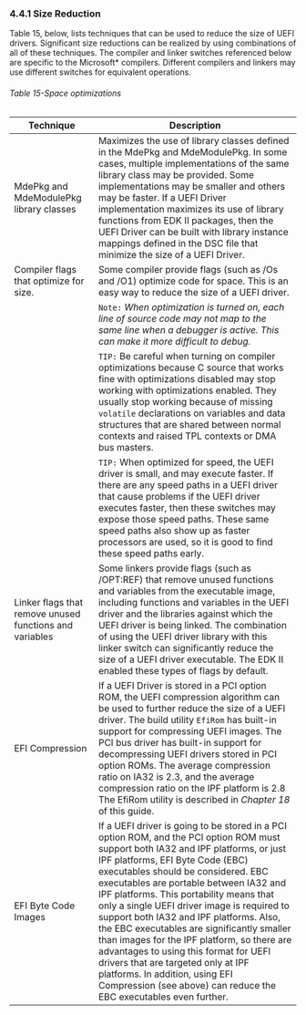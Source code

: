 <!--- @file
  4.4.1 Size Reduction

  Copyright (c) 2012-2018, Intel Corporation. All rights reserved.<BR>

  Redistribution and use in source (original document form) and 'compiled'
  forms (converted to PDF, epub, HTML and other formats) with or without
  modification, are permitted provided that the following conditions are met:

  1) Redistributions of source code (original document form) must retain the
     above copyright notice, this list of conditions and the following
     disclaimer as the first lines of this file unmodified.

  2) Redistributions in compiled form (transformed to other DTDs, converted to
     PDF, epub, HTML and other formats) must reproduce the above copyright
     notice, this list of conditions and the following disclaimer in the
     documentation and/or other materials provided with the distribution.

  THIS DOCUMENTATION IS PROVIDED BY TIANOCORE PROJECT "AS IS" AND ANY EXPRESS OR
  IMPLIED WARRANTIES, INCLUDING, BUT NOT LIMITED TO, THE IMPLIED WARRANTIES OF
  MERCHANTABILITY AND FITNESS FOR A PARTICULAR PURPOSE ARE DISCLAIMED. IN NO
  EVENT SHALL TIANOCORE PROJECT  BE LIABLE FOR ANY DIRECT, INDIRECT, INCIDENTAL,
  SPECIAL, EXEMPLARY, OR CONSEQUENTIAL DAMAGES (INCLUDING, BUT NOT LIMITED TO,
  PROCUREMENT OF SUBSTITUTE GOODS OR SERVICES; LOSS OF USE, DATA, OR PROFITS;
  OR BUSINESS INTERRUPTION) HOWEVER CAUSED AND ON ANY THEORY OF LIABILITY,
  WHETHER IN CONTRACT, STRICT LIABILITY, OR TORT (INCLUDING NEGLIGENCE OR
  OTHERWISE) ARISING IN ANY WAY OUT OF THE USE OF THIS DOCUMENTATION, EVEN IF
  ADVISED OF THE POSSIBILITY OF SUCH DAMAGE.

-->

### 4.4.1 Size Reduction

Table 15, below, lists techniques that can be used to reduce the size of UEFI
drivers. Significant size reductions can be realized by using combinations of
all of these techniques. The compiler and linker switches referenced below are
specific to the Microsoft* compilers. Different compilers and linkers may
use different switches for equivalent operations.

<div style="page-break-after: always;"></div>

###### Table 15-Space optimizations

| Technique | Description |
|-----------|-------------|
| MdePkg and MdeModulePkg library classes | Maximizes the use of library classes defined in the MdePkg and MdeModulePkg. In some cases, multiple implementations of the same library class may be provided. Some implementations may be smaller and others may be faster. If a UEFI Driver implementation maximizes its use of library functions from EDK II packages, then the UEFI Driver can be built with library instance mappings defined in the DSC file that minimize the size of a UEFI Driver. |
| Compiler flags that optimize for size. | Some compiler provide flags (such as /Os and /O1) optimize code for space. This is an easy way to reduce the size of a UEFI driver. |
|                                        | `Note:` _When optimization is turned on, each line of source code may not map to the same line when a debugger is active. This can make it more difficult to debug._ |
|                                        | `TIP:` Be careful when turning on compiler optimizations because C source that works fine with optimizations disabled may stop working with optimizations enabled. They usually stop working because of missing `volatile` declarations on variables and data structures that are shared between normal contexts and raised TPL contexts or DMA bus masters. |
|                                        | `TIP:` When optimized for speed, the UEFI driver is small, and may execute faster. If there are any speed paths in a UEFI driver that cause problems if the UEFI driver executes faster, then these switches may expose those speed paths. These same speed paths also show up as faster processors are used, so it is good to find these speed paths early. |
| Linker flags that remove unused functions and variables | Some linkers provide flags (such as /OPT:REF) that remove unused functions and variables from the executable image, including functions and variables in the UEFI driver and the libraries against which the UEFI driver is being linked. The combination of using the UEFI driver library with this linker switch can significantly reduce the size of a UEFI driver executable. The EDK II enabled these types of flags by default. |
| EFI Compression | If a UEFI Driver is stored in a PCI option ROM, the UEFI compression algorithm can be used to further reduce the size of a UEFI driver. The build utility `EfiRom` has built-in support for compressing UEFI images. The PCI bus driver has built-in support for decompressing UEFI drivers stored in PCI option ROMs. The average compression ratio on IA32 is 2.3, and the average compression ratio on the IPF platform is 2.8 The EfiRom utility is described in _Chapter 18_ of this guide.  |
| EFI Byte Code Images | If a UEFI driver is going to be stored in a PCI option ROM, and the PCI option ROM must support both IA32 and IPF platforms, or just IPF platforms, EFI Byte Code (EBC) executables should be considered. EBC executables are portable between IA32 and IPF platforms. This portability means that only a single UEFI driver image is required to support both IA32 and IPF platforms. Also, the EBC executables are significantly smaller than images for the IPF platform, so there are advantages to using this format for UEFI drivers that are targeted only at IPF platforms. In addition, using EFI Compression (see above) can reduce the EBC executables even further. |
